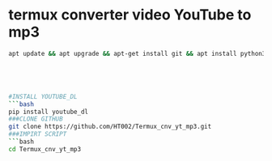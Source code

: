 # termux converter video YouTube to mp3 
```bash
apt update && apt upgrade && apt-get install git && apt install python3 





#INSTALL YOUTUBE_DL
```bash
pip install youtube_dl
###CLONE GITHUB
git clone https://github.com/HT002/Termux_cnv_yt_mp3.git 
###IMPIRT SCRIPT 
```bash
cd Termux_cnv_yt_mp3
